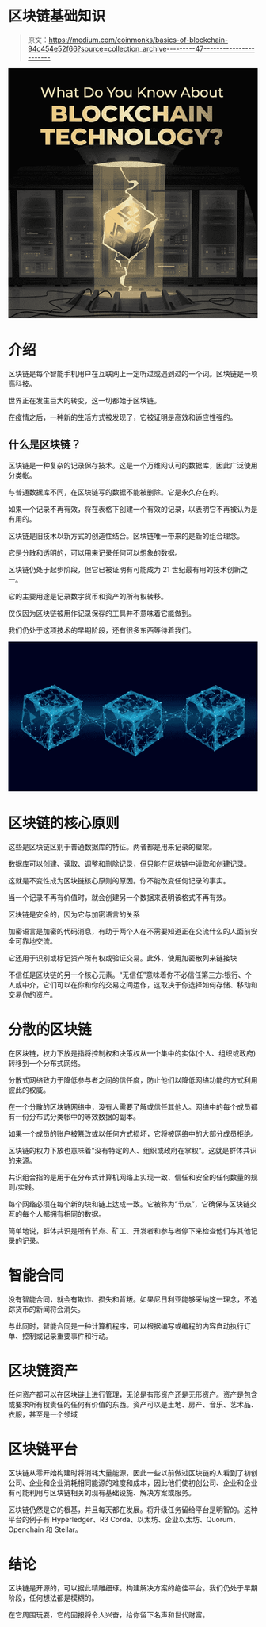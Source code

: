 # 区块链基础知识

> 原文：<https://medium.com/coinmonks/basics-of-blockchain-94c454e52f66?source=collection_archive---------47----------------------->

![](img/da7998cbc6770a9c6506ea136bfb6305.png)

# 介绍

区块链是每个智能手机用户在互联网上一定听过或遇到过的一个词。区块链是一项高科技。

世界正在发生巨大的转变，这一切都始于区块链。

在疫情之后，一种新的生活方式被发现了，它被证明是高效和适应性强的。

## **什么是区块链**？

区块链是一种复杂的记录保存技术。这是一个万维网认可的数据库，因此广泛使用分类帐。

与普通数据库不同，在区块链写的数据不能被删除。它是永久存在的。

如果一个记录不再有效，将在表格下创建一个有效的记录，以表明它不再被认为是有用的。

区块链是旧技术以新方式的创造性结合。区块链唯一带来的是新的组合理念。

它是分散和透明的，可以用来记录任何可以想象的数据。

区块链仍处于起步阶段，但它已被证明有可能成为 21 世纪最有用的技术创新之一。

它的主要用途是记录数字货币和资产的所有权转移。

仅仅因为区块链被用作记录保存的工具并不意味着它能做到。

我们仍处于这项技术的早期阶段，还有很多东西等待着我们。

![](img/612a8ca73ad48dc534b2447ac9b6217e.png)

# 区块链的核心原则

这些是区块链区别于普通数据库的特征。两者都是用来记录的壁架。

数据库可以创建、读取、调整和删除记录，但只能在区块链中读取和创建记录。

这就是不变性成为区块链核心原则的原因。你不能改变任何记录的事实。

当一个记录不再有价值时，就会创建另一个数据来表明该格式不再有效。

区块链是安全的，因为它与加密语言的关系

加密语言是加密的代码消息，有助于两个人在不需要知道正在交流什么的人面前安全可靠地交流。

它还用于识别或标记资产所有权或验证交易。此外，使用加密散列来链接块

不信任是区块链的另一个核心元素。“无信任”意味着你不必信任第三方:银行、个人或中介，它们可以在你和你的交易之间运作，这取决于你选择如何存储、移动和交易你的资产。

# 分散的区块链

在区块链，权力下放是指将控制权和决策权从一个集中的实体(个人、组织或政府)转移到一个分布式网络。

分散式网络致力于降低参与者之间的信任度，防止他们以降低网络功能的方式利用彼此的权威。

在一个分散的区块链网络中，没有人需要了解或信任其他人。网络中的每个成员都有一份分布式分类帐中的等效数据的副本。

如果一个成员的账户被篡改或以任何方式损坏，它将被网络中的大部分成员拒绝。

区块链的权力下放也意味着“没有特定的人、组织或政府在掌权”。这就是群体共识的来源。

共识组合指的是用于在分布式计算机网络上实现一致、信任和安全的任何数量的规则/实践。

每个网络必须在每个新的块和链上达成一致。它被称为“节点”，它确保与区块链交互的每个人都拥有相同的数据。

简单地说，群体共识是所有节点、矿工、开发者和参与者停下来检查他们与其他记录的记录。

# 智能合同

没有智能合同，就会有欺诈、损失和背叛。如果尼日利亚能够采纳这一理念，不追踪货币的新闻将会消失。

与此同时，智能合同是一种计算机程序，可以根据编写或编程的内容自动执行订单、控制或记录重要事件和行动。

# 区块链资产

任何资产都可以在区块链上进行管理，无论是有形资产还是无形资产。资产是包含或要求所有权责任的任何有价值的东西。资产可以是土地、房产、音乐、艺术品、衣服，甚至是一个领域

# 区块链平台

区块链从零开始构建时将消耗大量能源，因此一些以前做过区块链的人看到了初创公司、企业和企业消耗相同能源的难度和成本，因此他们使初创公司、企业和企业有可能利用与区块链相关的现有基础设施、解决方案或服务。

区块链仍然是它的根基，并且每天都在发展。将升级任务留给平台是明智的。这种平台的例子有 Hyperledger、R3 Corda、以太坊、企业以太坊、Quorum、Openchain 和 Stellar。

# 结论

区块链是开源的，可以据此精雕细琢。构建解决方案的绝佳平台。我们仍处于早期阶段，任何想法都是模糊的。

在它周围玩耍，它的回报将令人兴奋，给你留下名声和世代财富。